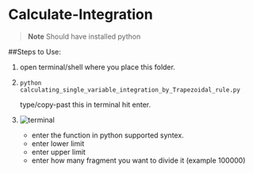 # Calculate-Integration

> **Note**
> Should have installed python
 
##Steps to Use:

1. open terminal/shell where you place this folder.
2. ```
   python calculating_single_variable_integration_by_Trapezoidal_rule.py
   ```
   type/copy-past this in terminal hit enter.
3. ![terminal](terminal.png)
   
   - enter the function in python supported  syntex.
   - enter lower limit
   - enter upper limit
   - enter how many fragment you want to divide it (example 100000)
